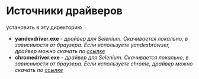 # Источники драйверов

установить в эту директорию

- **yandexdriver.exe** - *драйвер для Selenium. Скачивается локально, в зависимости от браузера.* *Если используете yandexbrowser, драйвер можно скачать по [ссылке](https://github.com/yandex/YandexDriver/releases)* 
- **chromedriver.exe** - *драйвер для Selenium. Скачивается локально, в зависимости от браузера.* *Если используете chrome, драйвер можно скачать по [ссылке](https://chromedriver.chromium.org/downloads)* 